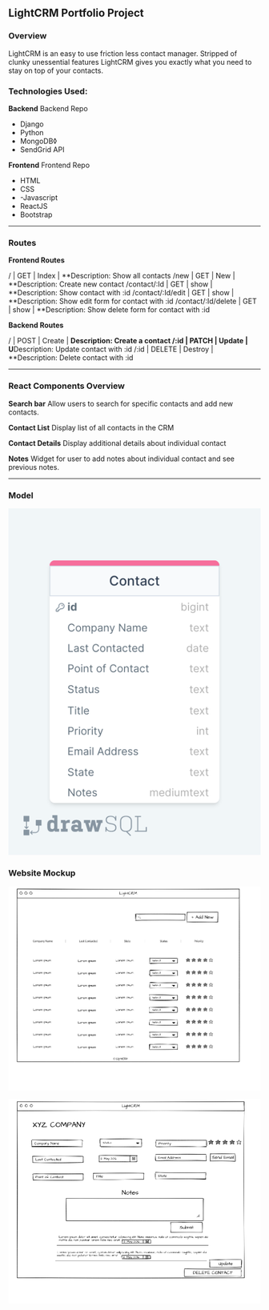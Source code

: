 ## LightCRM Portfolio Project

### Overview

LightCRM is an easy to use friction less contact manager. Stripped of clunky unessential features LightCRM
gives you exactly what you need to stay on top of your contacts.

### Technologies Used:

**Backend**
Backend Repo

- Django
- Python
- MongoDB◊
- SendGrid API

**Frontend**
Frontend Repo

- HTML
- CSS
- -Javascript
- ReactJS
- Bootstrap

---

### Routes

**Frontend Routes**

/ | GET | Index | **Description: Show all contacts
/new | GET | New | **Description: Create new contact
/contact/:Id | GET | show | **Description: Show contact with :id
/contact/:Id/edit | GET | show | **Description: Show edit form for contact with :id
/contact/:Id/delete | GET | show | \*\*Description: Show delete form for contact with :id

**Backend Routes**

/ | POST | Create | **Description: Create a contact
/:id | PATCH | Update | U**Description: Update contact with :id
/:id | DELETE | Destroy | \*\*Description: Delete contact with :id

---

### React Components Overview

**Search bar**
Allow users to search for specific contacts and add new contacts.

**Contact List**
Display list of all contacts in the CRM

**Contact Details**
Display additional details about individual contact

**Notes**
Widget for user to add notes about individual contact and see previous notes.

---

### Model

![Tux, SQL Model](./img/drawSQL.png)

### Website Mockup

![Tux, Index Page](./img/index.png)

![Tux, Show Page](./img/show.png)
